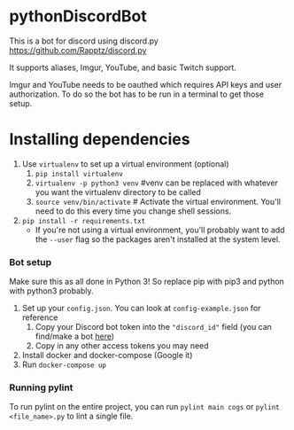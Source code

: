 # pythonDiscordBot

This is a bot for discord using discord.py https://github.com/Rapptz/discord.py

It supports aliases, Imgur, YouTube, and basic Twitch support.

Imgur and YouTube needs to be oauthed which requires API keys and user authorization. To do so the
bot has to be run in a terminal to get those setup.

# Installing dependencies
1. Use `virtualenv` to set up a virtual environment (optional)
    1. `pip install virtualenv`
    2. `virtualenv -p python3 venv` #venv can be replaced with whatever you want the virtualenv directory to be called
    3. `source venv/bin/activate` # Activate the virtual environment. You'll need to do this every time you change shell sessions.
2. `pip install -r requirements.txt`
    * If you're not using a virtual environment, you'll probably want to add the `--user` flag so the packages aren't installed at the system level.
### Bot setup
Make sure this as all done in Python 3! So replace pip with pip3 and python with python3 probably.
1. Set up your `config.json`. You can look at `config-example.json` for reference
    1. Copy your Discord bot token into the `"discord_id"` field (you can find/make a bot [here](https://discordapp.com/developers/applications/))
    2. Copy in any other access tokens you may need
2. Install docker and docker-compose (Google it)
3. Run `docker-compose up`

### Running pylint
To run pylint on the entire project, you can run `pylint main cogs` or `pylint <file_name>.py` to lint a single file.
